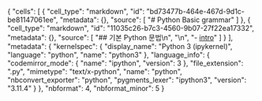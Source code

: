 {
 "cells": [
  {
   "cell_type": "markdown",
   "id": "bd73477b-464e-467d-9d1c-be81147061ee",
   "metadata": {},
   "source": [
    "# Python Basic grammar"
   ]
  },
  {
   "cell_type": "markdown",
   "id": "11035c26-b7c3-4560-9b07-27f22ea17332",
   "metadata": {},
   "source": [
    "## 기본 Python 문법\n",
    "\n",
    "- [intro](https://github.com/epode4/python_basic/blob/master/01_intro.ipynb)"
   ]
  }
 ],
 "metadata": {
  "kernelspec": {
   "display_name": "Python 3 (ipykernel)",
   "language": "python",
   "name": "python3"
  },
  "language_info": {
   "codemirror_mode": {
    "name": "ipython",
    "version": 3
   },
   "file_extension": ".py",
   "mimetype": "text/x-python",
   "name": "python",
   "nbconvert_exporter": "python",
   "pygments_lexer": "ipython3",
   "version": "3.11.4"
  }
 },
 "nbformat": 4,
 "nbformat_minor": 5
}
